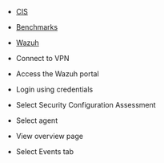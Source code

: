 - [CIS](https://www.cisecurity.org/)
- [Benchmarks](https://www.cisecurity.org/cis-benchmarks)
- [Wazuh](https://wazuh.com)

- Connect to VPN
- Access the Wazuh portal
- Login using credentials
- Select Security Configuration Assessment
- Select agent
- View overview page
- Select Events tab



